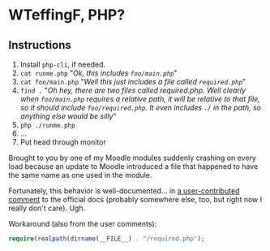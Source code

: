 # WTeffingF, PHP?
## Instructions
1. Install `php-cli`, if needed.
1. `cat runme.php`  "*Ok, this includes `foo/main.php`*"
1. `cat foo/main.php` "*Well this just includes a file called `required.php`*"
1. `find .`  "*Oh hey, there are two files called required.php. Well clearly when `foo/main.php` requires a relative path, it will be relative to that file, so it should include `foo/required.php`. It even includes `./` in the path, so anything else would be silly*"
1. `php ./runme.php`
2. ...
1. Put head through monitor

Brought to you by one of my Moodle modules suddenly crashing on every load because an update to Moodle introduced a file that happened to have the same name as one used in the module. 

Fortunately, this behavior is well-documented... in [a user-contributed comment](http://php.net/manual/en/function.include.php#107685) to the official docs (probably somewhere else, too, but right now I really don't care). Ugh.

Workaround (also from the user comments):
```php
require(realpath(dirname(__FILE__) . "/required.php");
```
